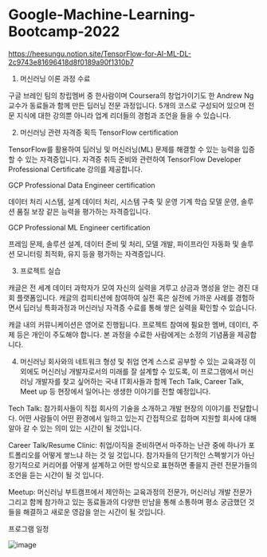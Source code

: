 # Google-Machine-Learning-Bootcamp-2022

https://heesungu.notion.site/TensorFlow-for-AI-ML-DL-2c9743e81696418d8f0189a90f1310b7

1. 머신러닝 이론 과정 수료

구글 브레인 팀의 창립멤버 중 한사람이며 Coursera의 창업가이기도 한 Andrew Ng교수가 동료들과 함께 만든 딥러닝 전문 과정입니다. 5개의 코스로 구성되어 있으며 전문 지식에 대한 강의뿐 아니라 업계 리더들의 경험과 조언을 들을 수 있습니다.


2. 머신러닝 관련 자격증 획득
TensorFlow certification

TensorFlow를 활용하여 딥러닝 및 머신러닝(ML) 문제를 해결할 수 있는 능력을 입증할 수 있는 자격증입니다. 자격증 취득 준비와 관련하여 TensorFlow Developer Professional Certificate 강의를 제공합니다. 

GCP Professional Data Engineer certification

데이터 처리 시스템, 설계 데이터 처리, 시스템 구축 및 운영 기계 학습 모델 운영, 솔루션 품질 보장 같은 능력을 평가하는 자격증입니다.

GCP Professional ML Engineer certification

프레임 문제, 솔루션 설계, 데이터 준비 및 처리, 모델 개발, 파이프라인 자동화 및 솔루션 모니터링 최적화, 유지 등을 평가하는 자격증입니다.


3. 프로젝트 실습

캐글은 전 세계 데이터 과학자가 모여 자신의 실력을 겨루고 상금과 명성을 얻는 경진 대회 플랫폼입니다. 캐글의 컴피티션에 참여하여 실전 혹은 실전에 가까운 사례를 경험하면서 딥러닝 특화과정과 머신러닝 자격증 수료를 통해 쌓은 실력을 확인할 수 있습니다. 

캐글 내의 커뮤니케이션은 영어로 진행됩니다.
프로젝트 참여에 필요한 멤버, 데이터, 주제 등은 개인이 주도해야 합니다.
본 과정을 수료한 사람에게는 소정의 기념품을 제공합니다. 


4. 머신러닝 회사와의 네트워크 형성 및 취업 연계
스스로 공부할 수 있는 교육과정 이외에도 머신러닝 개발자로서의 미래를 잘 설계할 수 있도록, 이 프로그램에서 머신러닝 개발자를 찾고 싶어하는 국내  IT회사들과 함께 Tech Talk, Career Talk, Meet up 등 현장에서 일어나는 생생한 이야기를 전할 예정입니다. 

Tech Talk: 참가회사들이 직접 회사의 기술을 소개하고 개발 현장의 이야기를 전달합니다. 어떤 사람들이 어떤 환경에서 일하고 있는지 간접적으로 접하며 지원할 회사에 대해 알아 갈 수 있는 의미 있는 시간이 될 것입니다.

Career Talk/Resume Clinic: 취업/이직을 준비하면서 마주하는 난관 중에 하나가 포트폴리오를 어떻게 쌓느냐 하는 것 일 것입니다. 참가자들의 단기적인 스펙쌓기가 아닌 장기적으로 커리어를 어떻게 설계하고 어떤 방식으로 표현하면 좋을지 관련 전문가들의 조언을 듣는 시간이 될 것 입니다.

Meetup: 머신러닝 부트캠프에서 제안하는 교육과정의 전문가, 머신러닝 개발 전문가 그리고 함께 참가하고 있는 동료들과의 다양한 만남을 통해 소통하며 평소 궁금했던 것들을 해결하고 새로운 영감을 얻는 시간이 될 것입니다. 

 

프로그램 일정

![image](https://user-images.githubusercontent.com/28750225/173504837-edd97683-b02a-4359-9ef9-390d7594d6cb.png)
